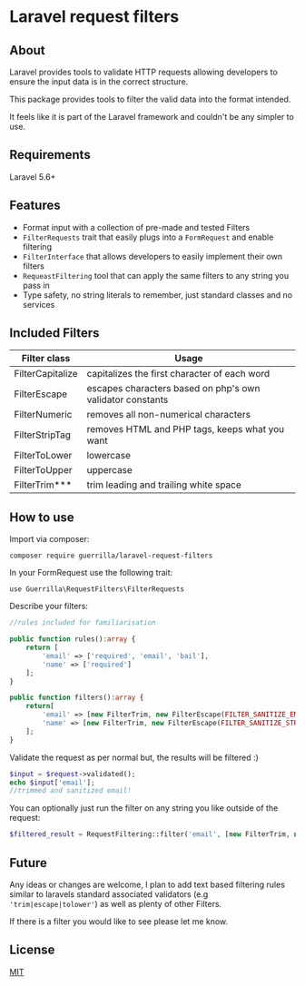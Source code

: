 # Laravel request filters

## About

Laravel provides tools to validate HTTP requests allowing developers to ensure the input data
is in the correct structure.

This package provides tools to filter the valid data into the format intended.

It feels like it is part of the Laravel framework and couldn't be any simpler to use.

## Requirements

Laravel 5.6+

## Features

- Format input with a collection of pre-made and tested Filters
- ```FilterRequests``` trait that easily plugs into a ```FormRequest``` and enable filtering
- ```FilterInterface``` that allows developers to easily implement their own filters
- ```RequeastFiltering``` tool that can apply the same filters to any string you pass in
- Type safety, no string literals to remember, just standard classes and no services

## Included Filters

| Filter class | Usage |
| -------------| ------------- |
| FilterCapitalize | capitalizes the first character of each word |
| FilterEscape | escapes characters based on php's own validator constants |
| FilterNumeric | removes all non-numerical characters |
| FilterStripTag | removes HTML and PHP tags, keeps what you want |
| FilterToLower | lowercase |
| FilterToUpper | uppercase |
| FilterTrim*** | trim leading and trailing white space |

## How to use

Import via composer:

```composer require guerrilla/laravel-request-filters```

In your FormRequest use the following trait:

```use Guerrilla\RequestFilters\FilterRequests```

Describe your filters:

```php
//rules included for familiarisation

public function rules():array {
    return [
        'email' => ['required', 'email', 'bail'],
        'name' => ['required']
    ];
}

public function filters():array {
    return[
        'email' => [new FilterTrim, new FilterEscape(FILTER_SANITIZE_EMAIL)],
        'name' => [new FilterTrim, new FilterEscape(FILTER_SANITIZE_STRING), new FilterCapitalize]
    ];
}
```



Validate the request as per normal but, the results will be filtered :)

```php
$input = $request->validated();
echo $input['email'];
//trimmed and sanitized email!
```


You can optionally just run the filter on any string you like outside of the request:

```php
$filtered_result = RequestFiltering::filter('email', [new FilterTrim, new FilterEscape(FILTER_SANITIZE_EMAIL)]);
```

## Future

Any ideas or changes are welcome, I plan to add text based filtering rules similar to laravels
standard associated validators (e.g ```'trim|escape|tolower'```) as well as plenty of other Filters.

If there is a filter you would like to see please let me know.


## License

[MIT](http://opensource.org/licenses/MIT)
